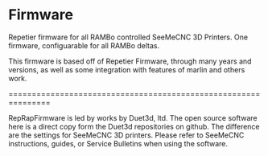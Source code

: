 # Firmware
Repetier firmware for all RAMBo controlled SeeMeCNC 3D Printers. One firmware, configuarable for all RAMBo deltas. 

This firmware is based off of Repetier Firmware, through many years and versions, as well as some integration with features of marlin and others work.  


===============================================================

RepRapFirmware is led by works by Duet3d, ltd.  The open source software here is a direct copy form the Duet3d repositories on github. The difference are the settings for SeeMeCNC 3D printers. Please refer to SeeMeCNC instructions, guides, or Service Bulletins when using the software. 

